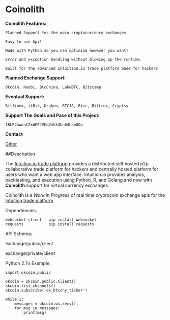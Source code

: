 Coinolith
=========

**Coinolith Features:**

    Planned Support for the main cryptocurrency exchanges

    Easy to use Api!

    Made with Python so you can optimize however you want!

    Error and exception handling without blowing up the runtime.

    Built for the advanced Intuition.io trade platform made for hackers


**Planned Exchange Support:**
    
    Okcoin, Huobi, BtcChina, LakeBTC, Bitstamp

**Eventual Support:**
    
    Bitfinex, itBit, Kraken, BTC38, Bter, Bittrex, Cryptsy

**Support The Goals and Pace of this Project:**

    1BLPCmwoaCZxWPEJVbqVvhkUbn64Lsm8Qo

**Contact**

   [Gitter](gitter.im/BitTrade)
 



##Description

The [Intuition.io trade platform](https://github.com/intuition-io) provides a distributed self hosted p2p collaborative trade platform for hackers and centrally hosted platform for users who want a web app interface.   Intuition.io provides analysis, backtesting, and execution using Python, R, and Golang and now  with **Coinolith** support for virtual currency exchanges.

Coinolith is a *Work in Progress* of real time cryptocoin exchange apis for the [Intuition trade platform](https://github.com/intuition-io).


Dependencies:
   
    websocket-client   pip install websocket
    requests           pip install requests


API Schema:

   exchange/public/client

   exchange/private/client



Python 2.7x Example:

    import okcoin.public

    okcoin = okcoin.public.Client()
    okcoin.list_channels()
    okcoin.subscribe('ok_btccny_ticker')

    while 1:
        messages = okcoin.ws.recv():
        for msg in messages:
            print(msg)
        



    

